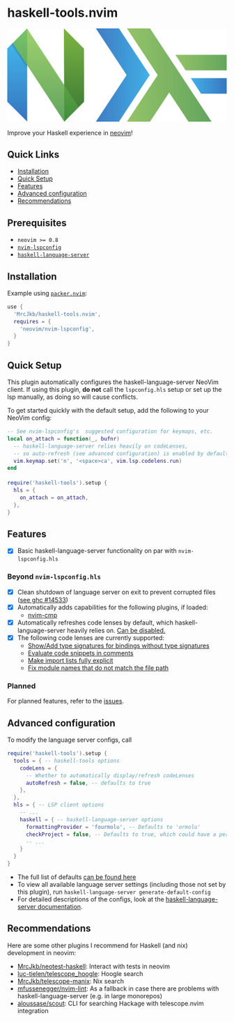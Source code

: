 # haskell-tools.nvim

![](./nvim-haskell.svg)

Improve your Haskell experience in [neovim](https://neovim.io/)!

## Quick Links
- [Installation](#installation)
- [Quick Setup](#quick-setup)
- [Features](#features)
- [Advanced configuration](#advanced-configuration)
- [Recommendations](#recommendations)

## Prerequisites

* `neovim >= 0.8`
* [`nvim-lspconfig`](https://github.com/neovim/nvim-lspconfig)
* [`haskell-language-server`](https://haskell-language-server.readthedocs.io/en/latest/installation.html)


## Installation

Example using [`packer.nvim`](https://github.com/wbthomason/packer.nvim):

```lua
use {
  'MrcJkb/haskell-tools.nvim',
  requires = {
    'neovim/nvim-lspconfig',
  }
}
```

## Quick Setup

This plugin automatically configures the haskell-language-server NeoVim client.
If using this plugin, __do not__ call the `lspconfig.hls` setup or set up the lsp manually, as doing so will cause conflicts.

To get started quickly with the default setup, add the following to your NeoVim config:

```lua
-- See nvim-lspconfig's  suggested configuration for keymaps, etc.
local on_attach = function(_, bufnr)
  -- haskell-language-server relies heavily on codeLenses,
  -- so auto-refresh (see advanced configuration) is enabled by default
  vim.keymap.set('n', '<space>ca', vim.lsp.codelens.run)
end

require('haskell-tools').setup {
  hls = {
    on_attach = on_attach,
  },
}
```

## Features

- [x] Basic haskell-language-server functionality on par with `nvim-lspconfig.hls`

### Beyond `nvim-lspconfig.hls`

- [x] Clean shutdown of language server on exit to prevent corrupted files ([see ghc #14533](https://gitlab.haskell.org/ghc/ghc/-/issues/14533))
- [x] Automatically adds capabilities for the following plugins, if loaded:
  * [nvim-cmp](https://github.com/hrsh7th/nvim-cmp)
- [x] Automatically refreshes code lenses by default, which haskell-language-server heavily relies on. [Can be disabled.](#advanced-configuration)
- [x] The following code lenses are currently supported:
  * [Show/Add type signatures for bindings without type signatures](https://haskell-language-server.readthedocs.io/en/latest/features.html#add-type-signature)
  * [Evaluate code snippets in comments](https://haskell-language-server.readthedocs.io/en/latest/features.html#evaluation-code-snippets-in-comments)
  * [Make import lists fully explicit](https://haskell-language-server.readthedocs.io/en/latest/features.html#make-import-lists-fully-explicit-code-lens)
  * [Fix module names that do not match the file path](https://haskell-language-server.readthedocs.io/en/latest/features.html#fix-module-names)

### Planned

For planned features, refer to the [issues](https://github.com/MrcJkb/haskell-tools.nvim/issues?q=is%3Aopen+is%3Aissue+label%3Aenhancement).


## Advanced configuration

To modify the language server configs, call

```lua
require('haskell-tools').setup {
  tools = { -- haskell-tools options
    codeLens = {
      -- Whether to automatically display/refresh codeLenses
      autoRefresh = false, -- defaults to true
    },
  },
  hls = { -- LSP client options
    -- ...
    haskell = { -- haskell-language-server options
      formattingProvider = 'fourmolu', -- Defaults to 'ormolu'
      checkProject = false, -- Defaults to true, which could have a performance impact on large monorepos.
      -- ...
    }
  }
}
```

* The full list of defaults [can be found here](./lua/haskell-tools/config.lua)
* To view all available language server settings (including those not set by this plugin), run `haskell-language-server generate-default-config`
* For detailed descriptions of the configs, look at the [haskell-language-server documentation](https://haskell-language-server.readthedocs.io/en/latest/configuration.html).

## Recommendations

Here are some other plugins I recommend for Haskell (and nix) development in neovim:

* [MrcJkb/neotest-haskell](https://github.com/MrcJkb/neotest-haskell): Interact with tests in neovim
* [luc-tielen/telescope_hoogle](https://github.com/luc-tielen/telescope_hoogle): Hoogle search
* [MrcJkb/telescope-manix](https://github.com/MrcJkb/telescope-manix): Nix search
* [mfussenegger/nvim-lint](https://github.com/mfussenegger/nvim-lint): As a fallback in case there are problems with haskell-language-server (e.g. in large monorepos)
* [aloussase/scout](https://github.com/aloussase/scout): CLI for searching Hackage with telescope.nvim integration


